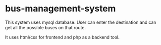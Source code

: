 # bus-management-system
This system uses mysql database.
User can enter the destination and can get  all the possible buses on that route.

It uses html/css for frontend and php as a backend tool.
